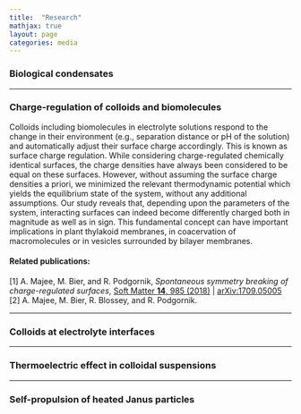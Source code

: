 ```yaml
---
title:  "Research"
mathjax: true
layout: page
categories: media
---
```


### Biological condensates
---
### Charge-regulation of colloids and biomolecules

Colloids including biomolecules in electrolyte solutions respond to the change in their environment (e.g., separation distance or pH of the solution) and automatically adjust their surface
charge accordingly. This is known as surface charge regulation. While considering charge-regulated chemically identical surfaces, the charge densities have always been considered to be equal on these surfaces. However, without assuming the surface charge densities a priori, we minimized the relevant thermodynamic potential which yields the equilibrium state of the system, without any additional assumptions. Our study reveals that, depending upon the parameters of the system, interacting surfaces can indeed become differently charged both in magnitude as well as in sign. This fundamental concept can have important implications in plant thylakoid membranes, in coacervation of macromolecules or in vesicles surrounded by bilayer membranes.

#### Related publications:

[1] A. Majee, M. Bier, and R. Podgornik, <em>Spontaneous symmetry breaking of charge-regulated surfaces</em>, [Soft Matter **14**, 985 (2018)](https://doi.org/10.1039/C7SM02270K) | [arXiv:1709.05005](https://doi.org/10.48550/arXiv.1709.05005)<br>
[2] A. Majee, M. Bier, R. Blossey, and R. Podgornik.

---
### Colloids at electrolyte interfaces
---
### Thermoelectric effect in colloidal suspensions
---
### Self-propulsion of heated Janus particles

